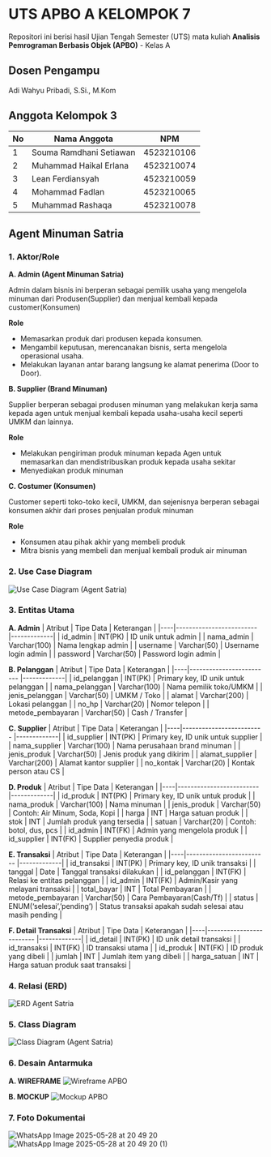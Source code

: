 # UTS APBO A KELOMPOK 7

Repositori ini berisi hasil Ujian Tengah Semester (UTS) mata kuliah **Analisis Pemrograman Berbasis Objek (APBO)** - Kelas A

## Dosen Pengampu
Adi Wahyu Pribadi, S.Si., M.Kom

## Anggota Kelompok 3

| No | Nama Anggota            | NPM         |
|----|-------------------------|-------------|
| 1  | Souma Ramdhani Setiawan | 4523210106  |
| 2  | Muhammad Haikal Erlana  | 4523210074  |
| 3  | Lean Ferdiansyah        | 4523210059  |
| 4  | Mohammad Fadlan         | 4523210065  |
| 5  | Muhammad Rashaqa        | 4523210078  |

## Agent Minuman Satria

### 1. Aktor/Role  
**A. Admin (Agent Minuman Satria)**

Admin dalam bisnis ini berperan sebagai pemilik usaha yang mengelola minuman dari Produsen(Supplier) dan menjual kembali kepada customer(Konsumen)

**Role**
- Memasarkan produk dari produsen kepada konsumen.  
- Mengambil keputusan, merencanakan bisnis, serta mengelola operasional usaha.  
- Melakukan layanan antar barang langsung ke alamat penerima (Door to Door).

**B. Supplier (Brand Minuman)**

Supplier berperan sebagai produsen minuman yang melakukan kerja sama kepada agen untuk menjual kembali kepada usaha-usaha kecil seperti UMKM dan lainnya.

**Role**
- Melakukan pengiriman produk minuman kepada Agen untuk memasarkan dan mendistribusikan produk kepada usaha sekitar
- Menyediakan produk minuman

**C. Costumer (Konsumen)**

Customer seperti toko-toko kecil, UMKM, dan sejenisnya berperan sebagai konsumen akhir dari proses penjualan produk minuman 

**Role**
- Konsumen atau pihak akhir yang membeli produk
- Mitra bisnis yang membeli dan menjual kembali produk air minuman


### 2. Use Case Diagram
   
   ![Use Case Diagram (Agent Satria)](https://github.com/user-attachments/assets/ae5fedd6-819f-44fb-a2ce-a18280c80bc3)

  
### 3. Entitas Utama
   **A. Admin**
   | Atribut | Tipe Data            | Keterangan         |
   |----|-------------------------  |-------------|
   | id_admin     | INT(PK)            | ID unik untuk admin   |
   | nama_admin   | Varchar(100)       | Nama lengkap admin    |
   | username     | Varchar(50)        | Username login admin  |
   | password     | Varchar(50)        | Password login admin  |

   **B. Pelanggan**
   | Atribut | Tipe Data            | Keterangan         |
   |----|-------------------------  |-------------|
   | id_pelanggan    | INT(PK)            | Primary key, ID unik untuk pelanggan   |
   | nama_pelanggan   | Varchar(100)       | Nama pemilik toko/UMKM    |
   | jenis_pelanggan     | Varchar(50)        | UMKM / Toko  |
   | alamat     | Varchar(200)        | Lokasi pelanggan  |
   | no_hp     | Varchar(20)        | Nomor telepon |
   | metode_pembayaran     | Varchar(50)        | Cash / Transfer  |
  
   **C. Supplier**
   | Atribut | Tipe Data            | Keterangan         |
   |----|-------------------------  |-------------|
   | id_supplier    | INT(PK)            | Primary key, ID unik untuk supplier   |
   | nama_supplier  | Varchar(100)       | Nama perusahaan brand minuman    |
   | jenis_produk    | Varchar(50)        | Jenis produk yang dikirim  |
   | alamat_supplier     | Varchar(200)        | Alamat kantor supplier  |
   | no_kontak     | Varchar(20)        | Kontak person atau CS  |
   
   **D. Produk**
   | Atribut | Tipe Data            | Keterangan         |
   |----|-------------------------  |-------------|
   | id_produk    | INT(PK)            | Primary key, ID unik untuk produk   |
   | nama_produk   | Varchar(100)       | Nama minuman    |
   | jenis_produk     | Varchar(50)        | Contoh: Air Minum, Soda, Kopi  |
   | harga     | INT        | Harga satuan produk  |
   | stok     | INT        | Jumlah produk yang tersedia |
   | satuan     | Varchar(20)        | Contoh: botol, dus, pcs  |
   | id_admin     | INT(FK)        | Admin yang mengelola produk  |
   | id_supplier   | INT(FK)       | Supplier penyedia produk  |
   
   **E. Transaksi**
   | Atribut | Tipe Data            | Keterangan         |
   |----|-------------------------  |-------------|
   | id_transaksi   | INT(PK)            | Primary key, ID unik transaksi   |
   | tanggal  | Date       | Tanggal transaksi dilakukan   |
   | id_pelanggan     | INT(FK)        | Relasi ke entitas pelanggan  |
   | id_admin     | INT(FK)        | Admin/Kasir yang melayani transaksi |
   | total_bayar     | INT        | Total Pembayaran |
   | metode_pembayaran     | Varchar(50)        | Cara Pembayaran(Cash/Tf)  |
   | status     | ENUM(‘selesai’,’pending’)       | Status transaksi apakah sudah selesai atau masih pending  |

   **F. Detail Transaksi**
   | Atribut | Tipe Data            | Keterangan         |
   |----|-------------------------  |-------------|
   | id_detail  | INT(PK)            | ID unik detail transaksi   |
   | id_transaksi   | INT(FK)       | ID transaksi utama    |
   | id_produk     | INT(FK)        | ID produk yang dibeli  |
   | jumlah     | INT        | Jumlah item yang dibeli  |
   | harga_satuan     | INT        | Harga satuan produk saat transaksi |

### 4. Relasi (ERD)
   ![ERD Agent Satria](https://github.com/user-attachments/assets/4a92dd58-ccd3-4459-9d35-ec13d6458088)

### 5. Class Diagram
   
   ![Class Diagram (Agent Satria)](https://github.com/user-attachments/assets/475385fc-49b5-4e44-ae70-9be2fcf24f06)

### 6. Desain Antarmuka
   **A. WIREFRAME**
   ![Wireframe APBO](https://github.com/user-attachments/assets/eaa7d124-73fa-46a8-a6eb-1ea711dfafd2)

   **B. MOCKUP**
   ![Mockup APBO](https://github.com/user-attachments/assets/de8ee58b-81ed-4c4b-90b6-6cff87e0e1bc)

### 7. Foto Dokumentai
![WhatsApp Image 2025-05-28 at 20 49 20](https://github.com/user-attachments/assets/f1659df2-b30a-4137-a8f1-3fdb2f74a93c)
![WhatsApp Image 2025-05-28 at 20 49 20 (1)](https://github.com/user-attachments/assets/efadfc75-800c-418e-bc0c-b61fd8d1bfca)

